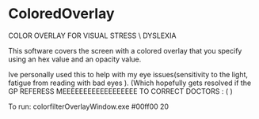# ColoredOverlay
COLOR OVERLAY FOR VISUAL STRESS \ DYSLEXIA 


This software covers the screen with a colored overlay that you specify using an hex value and an opacity value.

Ive personally used this to help with my eye issues(sensitivity to the light, fatigue from reading with bad eyes ). (Which hopefully gets resolved if the GP REFERESS MEEEEEEEEEEEEEEEEEE TO CORRECT DOCTORS : (   ) 


To run: 
colorfilterOverlayWindow.exe #00ff00 20
